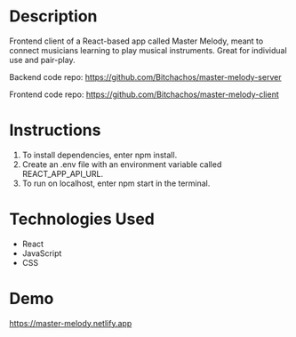 # Description
Frontend client of a React-based app called Master Melody,
meant to connect musicians learning to play musical instruments.
Great for individual use and pair-play.

Backend code repo:
https://github.com/Bitchachos/master-melody-server

Frontend code repo:
https://github.com/Bitchachos/master-melody-client

# Instructions
1. To install dependencies, enter npm install.
2. Create an .env file with an environment variable called REACT_APP_API_URL.
3. To run on localhost, enter npm start in the terminal.

# Technologies Used
- React
- JavaScript
- CSS

# Demo
https://master-melody.netlify.app